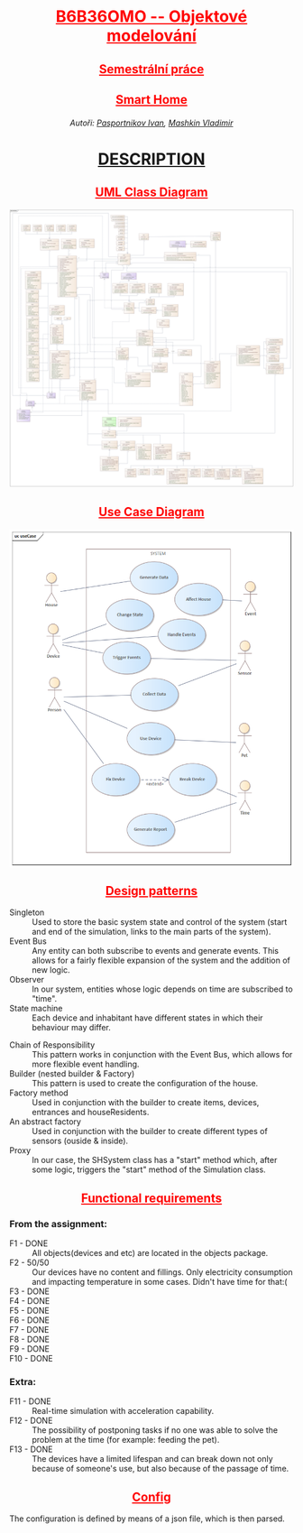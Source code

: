 <div align="center">
<h1 style="color: red; text-decoration: underline;"><strong>B6B36OMO -- Objektové modelování</strong></h1>
<h2 style="color: red; text-decoration: underline;">Semestrální práce</h2>
<h2 style="color: red; text-decoration: underline;">Smart Home</h2>
<h6>Autoři: 
<a href="https://github.com/PasportnikovIvan">Pasportnikov Ivan</a>, 
<a href="https://gitlab.fel.cvut.cz/mashkvla/">Mashkin Vladimir</a>
</h6>
<h1><a href="https://github.com/PasportnikovIvan/Object-Modeling-SmartHome-System/blob/main/DESCRIPTION.pdf">DESCRIPTION</a></h1>
<h2 style="color: red; text-decoration: underline;">UML Class Diagram</h2>
<img src="diagrams/SmartHouse.png" alt="UML Class Diagram">
<h2 style="color: red; text-decoration: underline;">Use Case Diagram</h2>
<img src="diagrams/useCase.png" align="center" height="600" width="515" alt="Use Case Diagram"/>

<h2 style="color: red; text-decoration: underline;">Design patterns</h2>
<div align="left">
<dl>
<dt>Singleton</dt>
<dd>
Used to store the basic system state and control of the system (start and end of the simulation, links to the main parts of the system).
</dd>

<dt>Event Bus</dt>
<dd>
Any entity can both subscribe to events and generate events. This allows for a fairly flexible expansion of the system and the addition of new logic.
</dd>

<dt>Observer</dt>
<dd>
In our system, entities whose logic depends on time are subscribed to "time".
</dd>

<dt>State machine</dt>
<dd>
Each device and inhabitant have different states in which their behaviour may differ.
</dd>
</dl>

<dt>Chain of Responsibility</dt>
<dd>
This pattern works in conjunction with the Event Bus, which allows for more flexible event handling.
</dd>

<dt>Builder (nested builder & Factory)</dt>
<dd>
This pattern is used to create the configuration of the house.
</dd>

<dt>Factory method</dt>
<dd>
Used in conjunction with the builder to create items, devices, entrances and houseResidents.
</dd>

<dt>An abstract factory</dt>
<dd>
Used in conjunction with the builder to create different types of sensors (ouside & inside).
</dd>

<dt>Proxy</dt>
<dd>
In our case, the SHSystem class has a "start" method which, after some logic, triggers the "start" method of the Simulation class.
</dd>
</div>

<h2 style="color: red; text-decoration: underline;">Functional requirements</h2>

<div align="left">
<h3>From the assignment:</h3>
<dl>
<dt>F1 - DONE </dt>

<dd>All objects(devices and etc) are located in the objects package.</dd>
<dt>F2 - 50/50 </dt>
<dd>Our devices have no content and fillings. Only electricity consumption and impacting temperature in some cases. Didn't have time for that:( </dd>
<dt>F3 - DONE </dt>
<dt>F4 - DONE </dt>
<dt>F5 - DONE </dt>
<dt>F6 - DONE </dt>
<dt>F7 - DONE </dt>
<dt>F8 - DONE </dt>
<dt>F9 - DONE </dt>
<dt>F10 - DONE </dt>
<h3>Extra:</h3>
<dt>F11 - DONE </dt>
<dd>Real-time simulation with acceleration capability.</dd>
<dt>F12 - DONE </dt>
<dd>The possibility of postponing tasks if no one was able to solve the problem at the time (for example: feeding the pet).</dd>
<dt>F13 - DONE </dt>
<dd>The devices have a limited lifespan and can break down not only because of someone's use, but also because of the passage of time.</dd>
</div>

<h2 style="color: red; text-decoration: underline;">Config</h2>
<p align="left">
The configuration is defined by means of a json file, which is then parsed.
</p>
